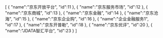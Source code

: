 [
	{
		"name":"京东开放平台",
		"id":11
	},
	{
		"name":"京东服务市场",
		"id":12
	},
	{
		"name":"京东商城",
		"id":13
	},
	{
		"name":"京东金融",
		"id":14
	},
	{
		"name":"京东沧海",
		"id":15
	},
	{
		"name":"京东企业购",
		"id":16
	},
	{
		"name":"企业金融服务1",
		"id":17
	},
	{
		"name":"京东开普勒",
		"id":18
	},
	{
		"name":"京东优评",
		"id":20
	},
	{
		"name":"JDATA智汇平台",
		"id":23
	}
]